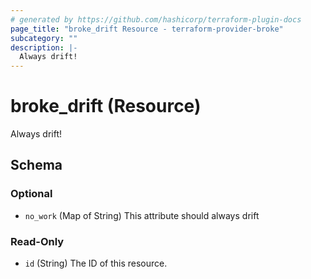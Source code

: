 ```yaml
---
# generated by https://github.com/hashicorp/terraform-plugin-docs
page_title: "broke_drift Resource - terraform-provider-broke"
subcategory: ""
description: |-
  Always drift!
---
```


# broke_drift (Resource)

Always drift!



<!-- schema generated by tfplugindocs -->
## Schema

### Optional

- `no_work` (Map of String) This attribute should always drift

### Read-Only

- `id` (String) The ID of this resource.


